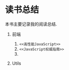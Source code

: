读书总结
=======

本书主要记录我的阅读总结.

1. 前端
    1. `<<高性能JavaScript>>`
    2. `<<JavaScript权威指南>>`
    3. 

2. Utils
